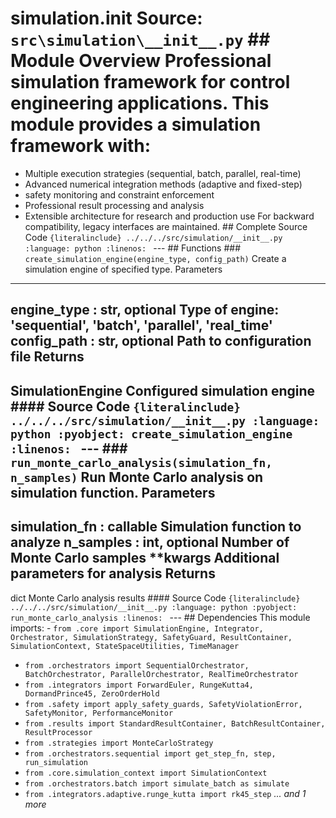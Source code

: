 # simulation.__init__ **Source:** `src\simulation\__init__.py` ## Module Overview Professional simulation framework for control engineering applications. This module provides a simulation framework with:
- Multiple execution strategies (sequential, batch, parallel, real-time)
- Advanced numerical integration methods (adaptive and fixed-step)
- safety monitoring and constraint enforcement
- Professional result processing and analysis
- Extensible architecture for research and production use For backward compatibility, legacy interfaces are maintained. ## Complete Source Code ```{literalinclude} ../../../src/simulation/__init__.py
:language: python
:linenos:
``` --- ## Functions ### `create_simulation_engine(engine_type, config_path)` Create a simulation engine of specified type. Parameters
----------
engine_type : str, optional Type of engine: 'sequential', 'batch', 'parallel', 'real_time'
config_path : str, optional Path to configuration file Returns
-------
SimulationEngine Configured simulation engine #### Source Code ```{literalinclude} ../../../src/simulation/__init__.py
:language: python
:pyobject: create_simulation_engine
:linenos:
``` --- ### `run_monte_carlo_analysis(simulation_fn, n_samples)` Run Monte Carlo analysis on simulation function. Parameters
----------
simulation_fn : callable Simulation function to analyze
n_samples : int, optional Number of Monte Carlo samples
**kwargs Additional parameters for analysis Returns
-------
dict Monte Carlo analysis results #### Source Code ```{literalinclude} ../../../src/simulation/__init__.py
:language: python
:pyobject: run_monte_carlo_analysis
:linenos:
``` --- ## Dependencies This module imports: - `from .core import SimulationEngine, Integrator, Orchestrator, SimulationStrategy, SafetyGuard, ResultContainer, SimulationContext, StateSpaceUtilities, TimeManager`
- `from .orchestrators import SequentialOrchestrator, BatchOrchestrator, ParallelOrchestrator, RealTimeOrchestrator`
- `from .integrators import ForwardEuler, RungeKutta4, DormandPrince45, ZeroOrderHold`
- `from .safety import apply_safety_guards, SafetyViolationError, SafetyMonitor, PerformanceMonitor`
- `from .results import StandardResultContainer, BatchResultContainer, ResultProcessor`
- `from .strategies import MonteCarloStrategy`
- `from .orchestrators.sequential import get_step_fn, step, run_simulation`
- `from .core.simulation_context import SimulationContext`
- `from .orchestrators.batch import simulate_batch as simulate`
- `from .integrators.adaptive.runge_kutta import rk45_step` *... and 1 more*
